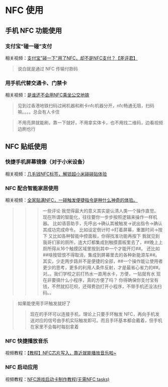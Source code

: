 # NFC 使用

## 手机 NFC 功能使用

### 支付宝“碰一碰”支付

相关视频：[支付宝"碰一下"用了NFC，却不是NFC支付？【差评君】](https://www.bilibili.com/video/BV1vH4y1w7WV)

> 说白就是通过 NFC 传输付款码

### 用手机代替交通卡、门禁卡

相关视频：[是谁还不会用NFC乘坐公交地铁](https://www.bilibili.com/video/BV1MG411174r)

> 见到过香港地铁扫码过闸机器和刷卡nfc机器分开，nfc畅通无阻，扫码嘛。。。。总会有人卡住

> 不用亮屏就能刷，靠一下就好，不用拿实体卡，也不用找二维码，边看视频边刷也行

## NFC 贴纸使用

### 快捷手机屏幕镜像（对于小米设备）

相关视频：[几毛钱NFC标签，解锁超小米碰碰贴体验](https://www.bilibili.com/video/BV1L5411i7r5?t=356.7)

### NFC 配合智能家居使用

相关视频：[全家贴满NFC，一碰触发便捷指令是种什么神奇的体验。](https://www.bilibili.com/video/BV1SR4y1o7PA)

>>> 一些评论
> 我觉得最大的意义其实是认清人类一个操作直觉。
> 现在所谓的智能化，往往要你一步步按照逻辑来操作一样机器。
> 比如语音助手，先呼出→确认其被触发→说出指令→确认其成功完成命令。
> 比如设定倒计时→盯着屏幕，重置时间→按下
> 又比如各种智能中控面板，你得找准功能再按下
> 我就见到我哥们家的厕所，连大灯都集成到触摸面板里去了，##晚上上厕所得从16个触摸区域里按到其中一个才能开灯##。
> 还比如##啥按钮恨不得取消，集成到屏幕里去的各种新能源车##。
> 其实，少走两步路并不是便捷的全部，##一个操作能让使用者更少的思考，更多的利用人条件反射，才是最省心省力的##。
> > 对。。我们学校之前打热水一直用水卡，方便，一贴就有水
> > 现在非要搞什么小程序，真的方便了吗？
> > 你得确保你支付宝有钱，不然就扣花呗，还得费劲打开小程序，不带手机还没法扫码。。

> 如果能使用手环触发就好了
> > 现在的手环可以连接手机，理论上只要手环触发 NFC，再向手机发送对应的信号由手机实际触发即可。而且手环基本都会戴着，但手机在家里不会每时每刻拿着
>>>

### NFC 快捷播放音乐

视频教程：[【教程】NFC芯片写入，靠近就能播放音乐啦~](https://www.bilibili.com/video/BV17uWLexEGS)

### NFC 启动应用

视频教程：[NFC游戏启动卡制作教程(无需NFC tasks)](https://www.bilibili.com/video/BV1NC4y167GC)
